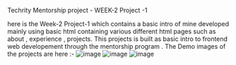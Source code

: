 Techrity Mentorship project - WEEK-2 Project -1 

here is the Week-2 Project-1 which contains a basic intro of mine developed mainly using basic html containing various different html pages such as about , experience , projects.
This projects is built as basic intro to frontend web developement through the mentorship program . 
The Demo images of the projects are here :- 
![image](https://user-images.githubusercontent.com/90853282/189473175-25b1f443-be94-40c4-80f2-378e931d3b61.png)
![image](https://user-images.githubusercontent.com/90853282/189473195-5e1e5d49-9e43-4b8c-8ad7-0fabd21b4e7f.png)
![image](https://user-images.githubusercontent.com/90853282/189473209-abf241e7-e7d4-4b8d-b34a-145579449648.png)

